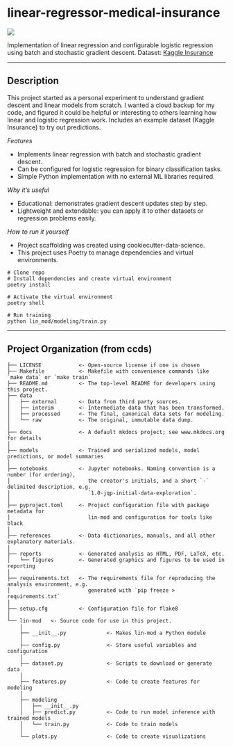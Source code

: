 # linear-regressor-medical-insurance

<a target="_blank" href="https://cookiecutter-data-science.drivendata.org/">
    <img src="https://img.shields.io/badge/CCDS-Project%20template-328F97?logo=cookiecutter" />
</a>

Implementation of linear regression and configurable logistic regression using batch and stochastic gradient descent. Dataset: [Kaggle Insurance](https://www.kaggle.com/datasets/mirichoi0218/insurance)

--------

## Description

This project started as a personal experiment to understand gradient descent and linear models from scratch. I wanted a cloud backup for my code, and figured it could be helpful or interesting to others learning how linear and logistic regression work. Includes an example dataset (Kaggle Insurance) to try out predictions.


_Features_
- Implements linear regression with batch and stochastic gradient descent.
- Can be configured for logistic regression for binary classification tasks.
- Simple Python implementation with no external ML libraries required.


_Why it’s useful_
- Educational: demonstrates gradient descent updates step by step.
- Lightweight and extendable: you can apply it to other datasets or regression problems easily.

_How to run it yourself_
- Project scaffolding was created using cookiecutter-data-science.
- This project uses Poetry to manage dependencies and virtual environments.

```
# Clone repo
# Install dependencies and create virtual environment
poetry install

# Activate the virtual environment
poetry shell

# Run training
python lin_mod/modeling/train.py
```

--------

## Project Organization (from ccds)

```
├── LICENSE            <- Open-source license if one is chosen
├── Makefile           <- Makefile with convenience commands like `make data` or `make train`
├── README.md          <- The top-level README for developers using this project.
├── data
│   ├── external       <- Data from third party sources.
│   ├── interim        <- Intermediate data that has been transformed.
│   ├── processed      <- The final, canonical data sets for modeling.
│   └── raw            <- The original, immutable data dump.
│
├── docs               <- A default mkdocs project; see www.mkdocs.org for details
│
├── models             <- Trained and serialized models, model predictions, or model summaries
│
├── notebooks          <- Jupyter notebooks. Naming convention is a number (for ordering),
│                         the creator's initials, and a short `-` delimited description, e.g.
│                         `1.0-jqp-initial-data-exploration`.
│
├── pyproject.toml     <- Project configuration file with package metadata for 
│                         lin-mod and configuration for tools like black
│
├── references         <- Data dictionaries, manuals, and all other explanatory materials.
│
├── reports            <- Generated analysis as HTML, PDF, LaTeX, etc.
│   └── figures        <- Generated graphics and figures to be used in reporting
│
├── requirements.txt   <- The requirements file for reproducing the analysis environment, e.g.
│                         generated with `pip freeze > requirements.txt`
│
├── setup.cfg          <- Configuration file for flake8
│
└── lin-mod   <- Source code for use in this project.
    │
    ├── __init__.py             <- Makes lin-mod a Python module
    │
    ├── config.py               <- Store useful variables and configuration
    │
    ├── dataset.py              <- Scripts to download or generate data
    │
    ├── features.py             <- Code to create features for modeling
    │
    ├── modeling                
    │   ├── __init__.py 
    │   ├── predict.py          <- Code to run model inference with trained models          
    │   └── train.py            <- Code to train models
    │
    └── plots.py                <- Code to create visualizations
```
